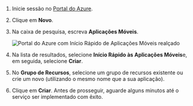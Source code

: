 1. Inicie sessão no [Portal do Azure].

2. Clique em **Novo**.

3. Na caixa de pesquisa, escreva **Aplicações Móveis**.

    ![Portal do Azure com Início Rápido de Aplicações Móveis realçado][quickstart]

4. Na lista de resultados, selecione **Início Rápido às Aplicações Móveis**e, em seguida, selecione **Criar**.
 
5. No **Grupo de Recursos**, selecione um grupo de recursos existente ou crie um novo (utilizando o mesmo nome que a sua aplicação).

6. Clique em **Criar**. Antes de prosseguir, aguarde alguns minutos até o serviço ser implementado com êxito.

<!-- Images. -->
[quickstart]: ./media/app-service-mobile-dotnet-backend-create-new-service/search-mobile-apps-quickstart.png

<!-- URLs. -->
[Portal do Azure]: https://portal.azure.com/
